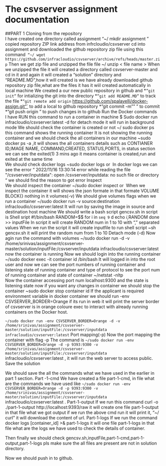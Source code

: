 # The csvserver assignment documentation
##PART 1
Cloning from the repository  
I have created one directory called assignment “~/ mkdir assignment ”
copied repository ZIP link address from infrcloudio/csvserver 
cd into  assignment and downloaded the github repository zip file  using this command``` “~/ wget https://github.com/infracloudio/csvserver/archive/refs/heads/master.zip```
Then we get zip file and unzipped the file file ~/ unzip < file name >
When we unzipped the file it will created a directory called csvserver-master and cd in it and again it will created a “solution” directory and “README.MD”,how it will created is we have already downloaded github repository zip file,what are the files it has it wiil created automatically in local machine 
We created a our new public repository in github and 
*`”git init”` for intializing the git into the directory 
*`”git add README.MD”` to track the file
*`”git remote add origin` https://github.com/spalavelli/docker-assign.git”` to add a local to github repository 
*”git commit -m”<commit msg>” ” to commit 
*”git push origin <branch name>”  to push changes in to github
Run the Docker commands  
 I have RUN this command to run a container in machine
$ Sudo docker run infracloudio/csvserver:latest
-d for detach mode it will run in background mode
We should check the container is created or not ~/ sudo docker 
ps this command shows the running container 
It is not showing the running container and we should check the all containers in our machine ~sudo docker ps -a ,it will shows the all containers details such  as CONTIANER ID,IMAGE NAME, COMMAND,CREATED, STATUS,PORTS, in status section we can see the exited(1) 3 mins ago it means container is created,run and exited at the same time  
We should check docker logs ~sudo docker logs <con id>or <image name>
In docker logs we can see the error “ 2022/11/16 13:30:14 error while reading the file "/csvserver/inputdata": open /csvserver/inputdata: no such file or directory “ we should find the reason to got error
Inspect  
We should inspect the container ~/sudo docker inspect <cont id> or <image name>
When we inspect the container it will shows the json formate in that formate VOLUME BLOCK{} nothing in it 
volumes(-v)
We should give volumes flags when we run a container ~/sudo docker run -v source:destination infracloudio/csvserver:latest
It will run by saving the image in source and destination host machine
We should write a bash script gencsv.sh in script is 
 Shell sript 
 #!/bin/bash
RANDOM=$$
for i in `seq 9`
d
        echo $i,$RANDOM
done >> inputFile
In script it will create RANDOM num in 1 to 10 with “,” separated values
When we run the script it will create inputfile to run shell script ~sh gencsv.sh it will print the random num from 1 to 10
Detach mode (-d)
 Now agin run the command with volumes  ~/sudo docker run -d -v /home/srinivas/assignment/csvserver-master/solution/inputFile:/csvserver/inputdata infracloudio/csvserver:latest now the container is running 
Now we should login into the running container ~/sudo docker exec -it container id /bin/bash 
It will logged in into the root user and now we can see the port numbers of running container and listening state of running container and type of protocol to see the port num of running container and state of container ~/netstat -nltp  
Now the container accessing port num localhost:9300 and the state is listening state now if you want any changes in container we should stop the container ~sudo docker stop container id
If the applicant is required environment variable in docker container we should run -env CSVSERVER_BORDER=Orange if its run in web it will print the server border of csvserver is in orange coloure 
exec
to interact with already running containers on the Docker host. 

```~/sudo docker run -env CSVSERVER_BORDER=Orange -d -v /home/srinivas/assignment/csvserver-master/solution/inputFile:/csvserver/inputdata infracloudio/csvserver:latest```
Port mapping(-p)
Now the port mapping the container with flag -p 
The command is  ```~/sudo docker run -env CSVSERVER_BORDER=Orange -d -p 9393:9300 -v /home/srinivas/assignment/csvserver-master/solution/inputFile:/csvserver/inputdata``` infracloudio/csvserver:latest , it will run the web server to access public.
Save the solution 

We should save the all the commands what we have used in the earlier in part 1 section.
Part -1-cmd
We  have created a file part-1-cmd, in file what are the commands we have used like                                                                       ```~/sudo docker run -env CSVSERVER_BORDER=Orange -d -p 9393:9300 -v /home/srinivas/assignment/csvserver-master/solution/inputFile:/csvserver/inputdata``` infracloudio/csvserver:latest .
Part-1-output
If we run this command curl -o ./part-1-output http://localhost:9393/raw it will create one file part-1-output in that file what we got output if we run the above cmd run it will print it, “~/ curl”  it will download the content of url.
Part-1-logs
If we run the command docker logs [container_id] >& part-1-logs it will one file part-1-logs in that file what are the logs we have used to check the details of container.

Then finally we should check gencsv.sh,inputFile,part-1-cmd,part-1-output,part-1-logs pls make sure the all files are present are not in solution directory.

Now we should push in to github.

